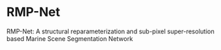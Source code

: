 # RMP-Net
 RMP-Net: A structural reparameterization and sub-pixel super-resolution based Marine Scene Segmentation Network
